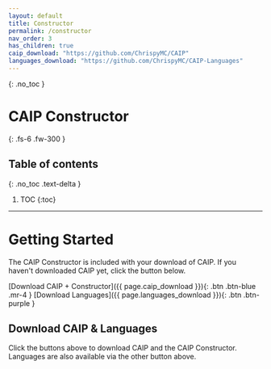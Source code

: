 ```yaml
---
layout: default
title: Constructor
permalink: /constructor
nav_order: 3
has_children: true
caip_download: "https://github.com/ChrispyMC/CAIP"
languages_download: "https://github.com/ChrispyMC/CAIP-Languages"
---
```

{: .no_toc }
# CAIP Constructor
{: .fs-6 .fw-300 }
## Table of contents
{: .no_toc .text-delta }
1. TOC
{:toc}
---

# Getting Started

The CAIP Constructor is included with your download of CAIP. If you haven't downloaded CAIP yet, click the button below.

<span class="fs-6">
[Download CAIP + Constructor]({{ page.caip_download }}){: .btn .btn-blue .mr-4 }
[Download Languages]({{ page.languages_download }}){: .btn .btn-purple }
</span>

## Download CAIP & Languages

Click the buttons above to download CAIP and the CAIP Constructor. Languages are also available via the other button above.